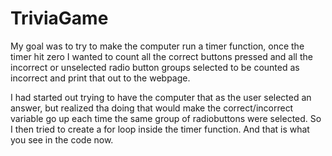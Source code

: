# TriviaGame
My goal was to try to make the computer run a timer function, once the timer hit zero I wanted to count all the correct buttons pressed and all the incorrect or unselected radio button groups selected to be counted as incorrect and print that out to the webpage.

I had started out trying to have the computer that as the user selected an answer, but realized tha doing that would make the correct/incorrect variable go up each time the same group of radiobuttons were selected. So I then tried to create a for loop inside the timer function. And that is what you see in the code now.